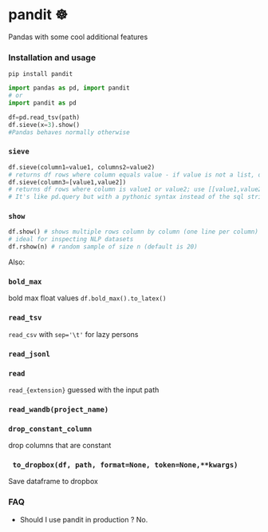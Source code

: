 # pandit ☸️ 
Pandas with some cool additional features

### Installation and usage
`pip install pandit`
```python
import pandas as pd, import pandit
# or 
import pandit as pd

df=pd.read_tsv(path)
df.sieve(x=3).show()
#Pandas behaves normally otherwise
```

### `sieve`
```python
df.sieve(column1=value1, columns2=value2)
# returns df rows where column equals value - if value is not a list, otherwise:
df.sieve(column3=[value1,value2])
# returns df rows where column is value1 or value2; use [[value1,value2]] to match lists
# It's like pd.query but with a pythonic syntax instead of the sql string.
```

### `show`
```python
df.show() # shows multiple rows column by column (one line per column) with nice formatting, one line per column
# ideal for inspecting NLP datasets
df.rshow(n) # random sample of size n (default is 20)
```

Also:

### `bold_max`
bold max float values `df.bold_max().to_latex()`
### `read_tsv`
`read_csv` with `sep='\t'` for lazy persons
### `read_jsonl`
### `read`
`read_{extension}` guessed with the input path
### `read_wandb(project_name)`
### `drop_constant_column`
drop columns that are constant
### ` to_dropbox(df, path, format=None, token=None,**kwargs)`
Save dataframe to dropbox
### FAQ
- Should I use pandit in production ?
No.
